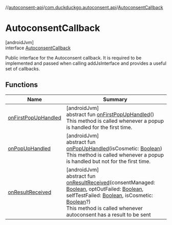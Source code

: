 //[autoconsent-api](../../../index.md)/[com.duckduckgo.autoconsent.api](../index.md)/[AutoconsentCallback](index.md)

# AutoconsentCallback

[androidJvm]\
interface [AutoconsentCallback](index.md)

Public interface for the Autoconsent callback. It is required to be implemented and passed when calling addJsInterface and provides a useful set of callbacks.

## Functions

| Name | Summary |
|---|---|
| [onFirstPopUpHandled](on-first-pop-up-handled.md) | [androidJvm]<br>abstract fun [onFirstPopUpHandled](on-first-pop-up-handled.md)()<br>This method is called whenever a popup is handled for the first time. |
| [onPopUpHandled](on-pop-up-handled.md) | [androidJvm]<br>abstract fun [onPopUpHandled](on-pop-up-handled.md)(isCosmetic: [Boolean](https://kotlinlang.org/api/latest/jvm/stdlib/kotlin/-boolean/index.html))<br>This method is called whenever a popup is handled but not for the first time. |
| [onResultReceived](on-result-received.md) | [androidJvm]<br>abstract fun [onResultReceived](on-result-received.md)(consentManaged: [Boolean](https://kotlinlang.org/api/latest/jvm/stdlib/kotlin/-boolean/index.html), optOutFailed: [Boolean](https://kotlinlang.org/api/latest/jvm/stdlib/kotlin/-boolean/index.html), selfTestFailed: [Boolean](https://kotlinlang.org/api/latest/jvm/stdlib/kotlin/-boolean/index.html), isCosmetic: [Boolean](https://kotlinlang.org/api/latest/jvm/stdlib/kotlin/-boolean/index.html)?)<br>This method is called whenever autoconsent has a result to be sent |

